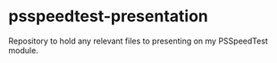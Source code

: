 # psspeedtest-presentation
Repository to hold any relevant files to presenting on my PSSpeedTest module.
